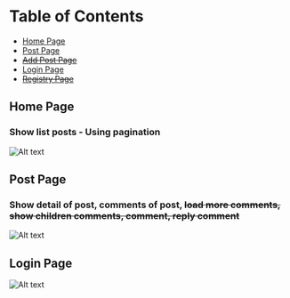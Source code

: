 # Table of Contents
- [Home Page](#home-page)
- [Post Page](#post-page)
- ~~[Add Post Page](#add-post-page)~~
- [Login Page](#login-page)
- ~~[Registry Page](#registry-page)~~

## Home Page
### Show list posts - Using pagination
![Alt text](https://thaoanhhaa1.github.io/www_images/Lab06_HomePage.jpeg "Home page")

## Post Page
### Show detail of post, comments of post, ~~load more comments, show children comments, comment, reply comment~~
![Alt text](https://thaoanhhaa1.github.io/www_images/Lab06_PostPage.jpeg "Post page")

## Login Page
![Alt text](https://thaoanhhaa1.github.io/www_images/Lab06_LoginPage.jpeg "Login page")